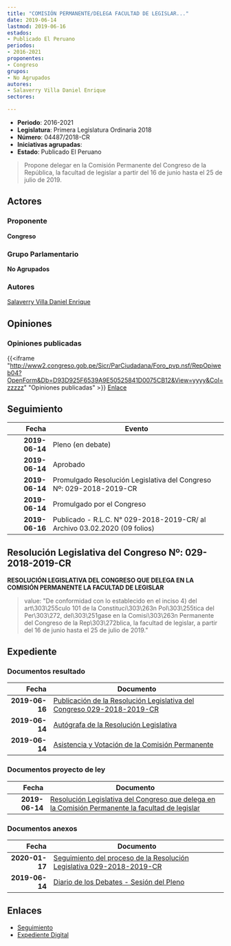 ```yaml
---
title: "COMISIÓN PERMANENTE/DELEGA FACULTAD DE LEGISLAR..."
date: 2019-06-14
lastmod: 2019-06-16
estados:
- Publicado El Peruano
periodos:
- 2016-2021
proponentes:
- Congreso
grupos:
- No Agrupados
autores:
- Salaverry Villa Daniel Enrique
sectores:

---
```

- **Periodo**: 2016-2021
- **Legislatura**: Primera Legislatura Ordinaria 2018
- **Número**: 04487/2018-CR
- **Iniciativas agrupadas**: 
- **Estado**: Publicado El Peruano

> Propone delegar en la Comisión Permanente del Congreso de la República, la facultad de legislar a partir del 16 de junio hasta el 25 de julio de 2019.


## Actores

### Proponente

**Congreso**

### Grupo Parlamentario

**No Agrupados**

### Autores

[Salaverry Villa Daniel Enrique](mailto:mailto:dsalaverry@congreso.gob.pe)

## Opiniones

### Opiniones publicadas

{{<iframe "http://www2.congreso.gob.pe/Sicr/ParCiudadana/Foro_pvp.nsf/RepOpiweb04?OpenForm&Db=D93D925F6539A9E50525841D0075CB12&View=yyyy&Col=zzzzz" "Opiniones publicadas" >}}
[Enlace](http://www2.congreso.gob.pe/Sicr/ParCiudadana/Foro_pvp.nsf/RepOpiweb04?OpenForm&Db=D93D925F6539A9E50525841D0075CB12&View=yyyy&Col=zzzzz)


## Seguimiento

| Fecha | Evento |
|------:|--------|
| **2019-06-14** | Pleno (en debate) |
| **2019-06-14** | Aprobado |
| **2019-06-14** | Promulgado Resolución Legislativa del Congreso Nº: 029-2018-2019-CR |
| **2019-06-14** | Promulgado por el Congreso |
| **2019-06-16** | Publicado - R.L.C. N° 029-2018-2019-CR/ al Archivo 03.02.2020 (09 folios) |

## Resolución Legislativa del Congreso Nº: 029-2018-2019-CR

**RESOLUCIÓN LEGISLATIVA DEL CONGRESO QUE DELEGA EN LA COMISIÓN PERMANENTE LA FACULTAD DE LEGISLAR**

> value: "De conformidad con lo establecido en el inciso 4) del art\303\255culo 101 de la Constituci\303\263n Pol\303\255tica del Per\303\272, del\303\251gase en la Comisi\303\263n Permanente del Congreso de la Rep\303\272blica, la facultad de legislar, a partir del 16 de junio hasta el 25 de julio de 2019."


## Expediente

### Documentos resultado

| Fecha | Documento |
|------:|-----------|
| **2019-06-16** | [Publicación de la Resolución Legislativa del Congreso 029-2018-2019-CR](http://www.leyes.congreso.gob.pe/Documentos/2016_2021/Resolucion_del_Congreso/RLC-029-2018-2019-CR.pdf) |
| **2019-06-14** | [Autógrafa de la Resolución Legislativa](http://www.leyes.congreso.gob.pe/Documentos/2016_2021/Autografas/Resolucion_Legislativa_del_Congreso/AU0448720190614..pdf) |
| **2019-06-14** | [Asistencia y Votación de la Comisión Permanente](http://www.leyes.congreso.gob.pe/Documentos/2016_2021/Asistencia_y_Votacion/Proyectos_de_Ley/AV0448720190614.pdf) |

### Documentos proyecto de ley

| Fecha | Documento |
|------:|-----------|
| **2019-06-14** | [Resolución Legislativa del Congreso que delega en la Comisión Permanente la facultad de legislar](http://www.leyes.congreso.gob.pe/Documentos/2016_2021/Proyectos_de_Ley_y_de_Resoluciones_Legislativas/PL0448720190614..pdf) |

### Documentos anexos

| Fecha | Documento |
|------:|-----------|
| **2020-01-17** | [Seguimiento del proceso de la Resolución Legislativa 029-2018-2019-CR](http://www.leyes.congreso.gob.pe/Documentos/2016_2021/Seguimiento_de_Proyectos_de_Ley/04487PL20200117.pdf) |
| **2019-06-14** | [Diario de los Debates - Sesión del Pleno](http://www2.congreso.gob.pe/Sicr/DiarioDebates/Publicad.nsf/SesionesPleno/05256D6E0073DFE9052584200055B7B3/$FILE/SLO-2018-12.pdf) |

## Enlaces

- [Seguimiento](http://www2.congreso.gob.pe/Sicr/TraDocEstProc/CLProLey2016.nsf/f7fff46988ca05b1052578e100829cc7/a454666a218b70bf0525841c007d2c41?OpenDocument)
- [Expediente Digital](http://www2.congreso.gob.pe/Sicr/TraDocEstProc/Expvirt_2011.nsf/visbusqptramdoc1621/04487?opendocument)

